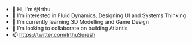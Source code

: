 - 👋 Hi, I’m @Irthu
- 👀 I’m interested in Fluid Dynamics, Designing UI and Systems Thinking
- 🌱 I’m currently learning 3D Modelling and Game Design 
- 💞️ I’m looking to collaborate on building Atlantis 
- 📫 https://twitter.com/IrthuSuresh

<!---
Irthu/Irthu is a ✨ special ✨ repository because its `README.md` (this file) appears on your GitHub profile.
You can click the Preview link to take a look at your changes.
--->
